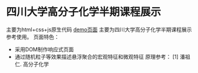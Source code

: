 # 四川大学高分子化学半期课程展示 
主要为html+css+js原生代码
[demo页面](https://junzhou-712.github.io/polychem-midterm-asinmt/)
主要为四川大学高分子化学半期课程展示参考使用。
页面特色：
* 采用DOM制作响应式页面
* 通过随机粒子等效果描述悬浮聚合的宏观特征和微观特征
原理参考：
[1] 潘祖仁. 高分子化学
